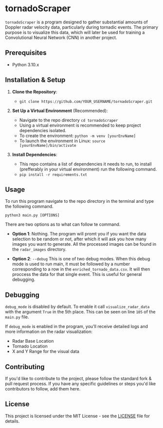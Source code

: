 # tornadoScraper

`tornadoScraper` is a program designed to gather substantial amounts of Doppler radar velocity data, particularly during tornadic events. The primary purpose is to visualize this data, which will later be used for training a Convolutional Neural Network (CNN) in another project.

## Prerequisites

- Python 3.10.x

## Installation & Setup

1. **Clone the Repository**:
    - `git clone https://github.com/YOUR_USERNAME/tornadoScraper.git`

2. **Set Up a Virtual Environment** (Recommended):
    - Navigate to the repo directory `cd tornadoScraper`
    - Using a virtual environment is recommended to keep project dependencies isolated.
    - To create the environment: `python -m venv [yourEnvName]`
    - To launch the environment in Linux: `source [yourEnvName]/bin/activate`

3. **Install Dependencies**:
    - This repo contains a list of dependencies it needs to run, to install (prefferably in your virtual environment) run the following command.
    - `pip install -r requirements.txt`

## Usage
To run this program navigate to the repo directory in the terminal and type the following command. 

`python3 main.py [OPTIONS]`

There are two options as to what can follow te command.

- **Option 1**: Nothing. The program will promt you if you want the data selection to be random or not, after which it will ask you how many images you want to generate. All the processed images can be found in the `radar_images` directory. 

- **Option 2**: `--debug` This is one of two debug modes. When this debug mode is used to run main, it must be followed by a number corresponding to a row in the `enriched_tornado_data.csv`. It will then proccess the data for that single event. This is useful for general debugging. 

## Debugging
`debug_mode` is disabled by default. To enable it call `visualize_radar_data` with the argument `True` in the 5th place. This can be seen on line `105` of the `main.py` file. 

If `debug_mode` is enabled in the program, you'll receive detailed logs and more information on the radar visualization:
- Radar Base Location
- Tornado Location
- X and Y Range for the visual data

## Contributing

If you'd like to contribute to the project, please follow the standard fork & pull request process. If you have any specific guidelines or steps you'd like contributors to follow, add them here.

## License

This project is licensed under the MIT License - see the [LICENSE](LICENSE) file for details.
